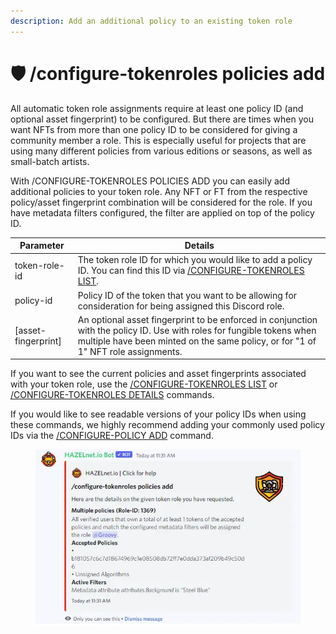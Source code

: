 ```yaml
---
description: Add an additional policy to an existing token role
---
```


# 🛡 /configure-tokenroles policies add

All automatic token role assignments require at least one policy ID (and optional asset fingerprint) to be configured. But there are times when you want NFTs from more than one policy ID to be considered for giving a community member a role. This is especially useful for projects that are using many different policies from various editions or seasons, as well as small-batch artists.

With /CONFIGURE-TOKENROLES POLICIES ADD you can easily add additional policies to your token role. Any NFT or FT from the respective policy/asset fingerprint combination will be considered for the role. If you have metadata filters configured, the filter are applied on top of the policy ID.

| Parameter            | Details                                                                                                                                                                                                     |
| -------------------- | ----------------------------------------------------------------------------------------------------------------------------------------------------------------------------------------------------------- |
| token-role-id        | The token role ID for which you would like to add a policy ID. You can find this ID via [/CONFIGURE-TOKENROLES LIST](https://www.vibrantnet.io/documentation/configure-tokenroles-list).                    |
| policy-id            | Policy ID of the token that you want to be allowing for consideration for being assigned this Discord role.                                                                                                 |
| \[asset-fingerprint] | An optional asset fingerprint to be enforced in conjunction with the policy ID. Use with roles for fungible tokens when multiple have been minted on the same policy, or for "1 of 1" NFT role assignments. |

If you want to see the current policies and asset fingerprints associated with your token role, use the [/CONFIGURE-TOKENROLES LIST](https://www.vibrantnet.io/documentation/configure-tokenroles-list) or [/CONFIGURE-TOKENROLES DETAILS](https://www.vibrantnet.io/documentation/configure-tokenroles-details) commands.

&#x20;If you would like to see readable versions of your policy IDs when using these commands, we highly recommend adding your commonly used policy IDs via the [/CONFIGURE-POLICY ADD](https://www.vibrantnet.io/documentation/configure-policy-add) command.

<figure><img src="../../../.gitbook/assets/image (98).png" alt=""><figcaption></figcaption></figure>

